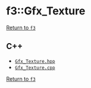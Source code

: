# f3::Gfx_Texture

[Return to `f3`](/docs/f3.md)

## C++

- [`Gfx_Texture.hpp`](/src/f3/Gfx_Texture.hpp)
- [`Gfx_Texture.cpp`](/src/f3/Gfx_Texture.cpp)

[Return to `f3`](/docs/f3.md)